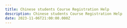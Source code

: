 ```yaml
---
title: Chinese students Course Registration Help
description: Chinese students Course Registration Help
date: 2023-11-06T21:00:00.000Z
---
```


